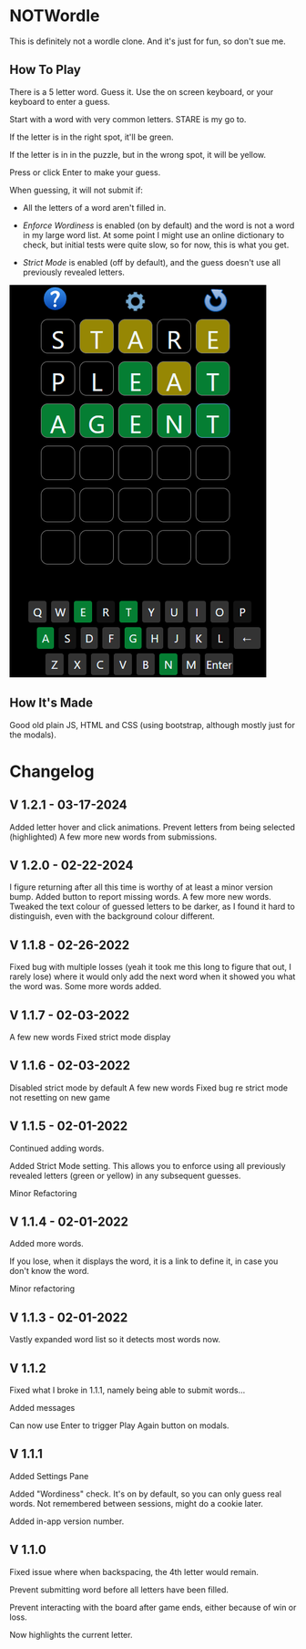 # NOTWordle
This is definitely not a wordle clone. And it's just for fun, so don't sue me.

How To Play
---

There is a 5 letter word. Guess it.
Use the on screen keyboard, or your keyboard to enter a guess.

Start with a word with very common letters.  STARE is my go to.

If the letter is in the right spot, it'll be green.

If the letter is in in the puzzle, but in the wrong spot, it will be yellow.

Press or click Enter to make your guess.


When guessing, it will not submit if: 

- All the letters of a word aren't filled in.

- *Enforce Wordiness* is enabled (on by default) and the word is not a word in my large word list.  At some point I might use an online dictionary to check, but initial tests were quite slow, so for now, this is what you get. 

- *Strict Mode* is enabled (off by default), and the guess doesn't use all previously revealed letters. 


![image](images/game.png)

How It's Made
---
Good old plain JS, HTML and CSS (using bootstrap, although mostly just for the modals).


# Changelog

V 1.2.1 - 03-17-2024
---
Added letter hover and click animations.
Prevent letters from being selected (highlighted)
A few more new words from submissions. 


V 1.2.0 - 02-22-2024
---
I figure returning after all this time is worthy of at least a minor version bump. 
Added button to report missing words. 
A few more new words. 
Tweaked the text colour of guessed letters to be darker, as I found it hard to distinguish, even with the background colour different. 

V 1.1.8 - 02-26-2022
---
Fixed bug with multiple losses (yeah it took me this long to figure that out, I rarely lose) where it would only add the next word when it showed you what the word was. 
Some more words added. 

V 1.1.7 - 02-03-2022
---
A few new words
Fixed strict mode display

V 1.1.6 - 02-03-2022
---
Disabled strict mode by default
A few new words
Fixed bug re strict mode not resetting on new game

V 1.1.5 - 02-01-2022
---
Continued adding words.

Added Strict Mode setting.  This allows you to enforce using all previously revealed letters (green or yellow) in any subsequent guesses.  

Minor Refactoring

V 1.1.4 - 02-01-2022
---
Added more words.

If you lose, when it displays the word, it is a link to define it, in case you don't know the word.  

Minor refactoring

V 1.1.3 - 02-01-2022
---
Vastly expanded word list so it detects most words now. 

V 1.1.2
---
Fixed what I broke in 1.1.1, namely being able to submit words...

Added messages

Can now use Enter to trigger Play Again button on modals.

V 1.1.1
---
Added Settings Pane

Added "Wordiness" check.  It's on by default, so you can only guess real words. Not remembered between sessions, might do a cookie later.

Added in-app version number.

V 1.1.0
---
Fixed issue where when backspacing, the 4th letter would remain.  

Prevent submitting word before all letters have been filled.

Prevent interacting with the board after game ends, either because of win or loss. 

Now highlights the current letter.

